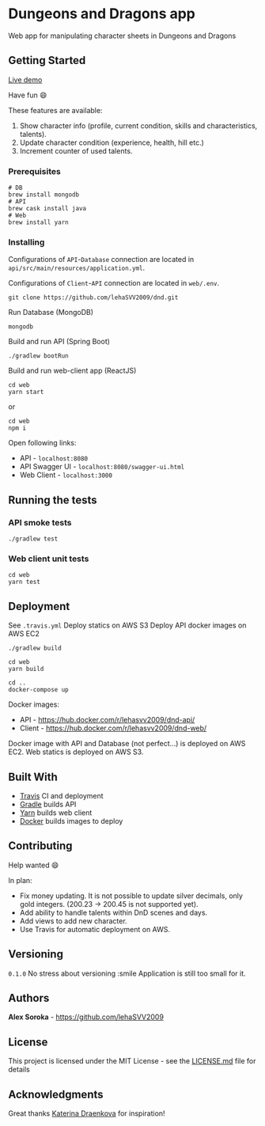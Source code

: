 # Dungeons and Dragons app

Web app for manipulating character sheets in Dungeons and Dragons

## Getting Started

<a href="http://dungeons-and-dragons.tk" target="_blank">Live demo</a>

Have fun :smile:

These features are available:

1. Show character info (profile, current condition, skills and characteristics, talents).
2. Update character condition (experience, health, hill etc.)
3. Increment counter of used talents.

### Prerequisites

```
# DB
brew install mongodb 
# API
brew cask install java
# Web
brew install yarn
```

### Installing

Configurations of `API`-`Database` connection are located in `api/src/main/resources/application.yml`.

Configurations of `Client`-`API` connection are located in `web/.env`.

```
git clone https://github.com/lehaSVV2009/dnd.git
```

Run Database (MongoDB)
```
mongodb
```

Build and run API (Spring Boot)
```
./gradlew bootRun
```

Build and run web-client app (ReactJS)
```
cd web
yarn start
```
or 
```
cd web
npm i
```

Open following links:
* API - `localhost:8080`
* API Swagger UI - `localhost:8080/swagger-ui.html`
* Web Client - `localhost:3000`

## Running the tests

### API smoke tests

```
./gradlew test
```

### Web client unit tests

```
cd web
yarn test
```

## Deployment

See `.travis.yml`
Deploy statics on AWS S3
Deploy API docker images on AWS EC2

```
./gradlew build

cd web
yarn build

cd ..
docker-compose up
```

Docker images:
* API - https://hub.docker.com/r/lehasvv2009/dnd-api/
* Client - https://hub.docker.com/r/lehasvv2009/dnd-web/

Docker image with API and Database (not perfect...) is deployed on AWS EC2.
Web statics is deployed on AWS S3.

## Built With

* [Travis](https://travis-ci.org/) CI and deployment 
* [Gradle](https://gradle.org/) builds API
* [Yarn](https://yarnpkg.com/) builds web client
* [Docker](https://www.docker.com/) builds images to deploy

## Contributing

Help wanted :smile:

In plan:
* Fix money updating. It is not possible to update silver decimals, only gold integers. (200.23 -> 200.45 is not supported yet).
* Add ability to handle talents within DnD scenes and days.
* Add views to add new character.
* Use Travis for automatic deployment on AWS.

## Versioning

`0.1.0`
No stress about versioning :smile
Application is still too small for it.

## Authors

**Alex Soroka** - https://github.com/lehaSVV2009

## License

This project is licensed under the MIT License - see the [LICENSE.md](LICENSE.md) file for details

## Acknowledgments

Great thanks [Katerina Draenkova](https://github.com/KaterinaDraenkova) for inspiration!
